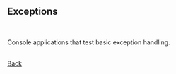 ## Exceptions
<br/>

Console applications that test basic exception handling.

<br/>[Back](https://github.com/ManuCanedo/DailyCodingChallenges-Cpp) 
